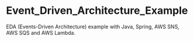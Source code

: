 # Event_Driven_Architecture_Example
EDA (Events-Driven Architecture) example with Java, Spring, AWS SNS, AWS SQS and AWS Lambda.
